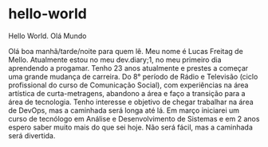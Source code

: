 # hello-world
Hello World. Olá Mundo

Olá boa manhã/tarde/noite para quem lê. Meu nome é Lucas Freitag de Mello. Atualmente estou no meu dev.diary;1, no meu primeiro dia aprendendo a progamar. 
Tenho 23 anos atualmente e prestes a começar uma grande mudança de carreira. Do 8° período de Rádio e Televisão (ciclo profissional do curso de Comunicação Social), com experiências na área artística de curta-metragens, abandono a área e faço a transição para a área de tecnologia. Tenho interesse e objetivo de chegar trabalhar na área de DevOps, mas a caminhada será longa até lá. Em março iniciarei um curso de tecnólogo em Análise e Desenvolvimento de Sistemas e em 2 anos espero saber muito mais do que sei hoje.
Não será fácil, mas a caminhada será divertida.


